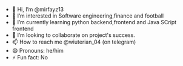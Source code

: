 - 👋 Hi, I’m @mirfayz13
- 👀 I’m interested in Software engineering,finance and football
- 🌱 I’m currently learning python backend,frontend and Java SCript frontend
- 💞️ I’m looking to collaborate on project's success.
- 📫 How to reach me @wiuterian_04 (on telegram)
- 😄 Pronouns: he/him
- ⚡ Fun fact: No

<!---
mirfayz13/mirfayz13 is a ✨ special ✨ repository because its `README.md` (this file) appears on your GitHub profile.
You can click the Preview link to take a look at your changes.
--->
